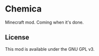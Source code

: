 # Chemica

Minecraft mod. Coming when it's done.

## License

This mod is available under the GNU GPL v3.

